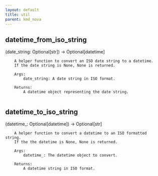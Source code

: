 ```yaml
---
layout: default
title: util
parent: kmd_nova
---
```


## datetime_from_iso_string
(date_string: Optional[str]) -> Optional[datetime]

```
    A helper function to convert an ISO date string to a datetime.
    If the date string is None, None is returned.

    Args:
        date_string: A date string in ISO format.

    Returns:
        A datetime object representing the date string.
    
```

## datetime_to_iso_string
(datetime_: Optional[datetime]) -> Optional[str]

```
    A helper function to convert a datetime to an ISO formatted string.
    If the the datetime is None, None is returned.

    Args:
        datetime_: The datetime object to convert.

    Returns:
        A datetime string in ISO format.
    
```

